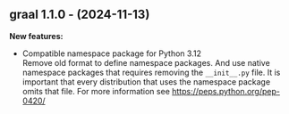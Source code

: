 ## graal 1.1.0 - (2024-11-13)

**New features:**

 * Compatible namespace package for Python 3.12\
   Remove old format to define namespace packages. And use native
   namespace packages that requires removing the `__init__.py` file. It
   is important that every distribution that uses the namespace package
   omits that file. For more information see
   https://peps.python.org/pep-0420/

